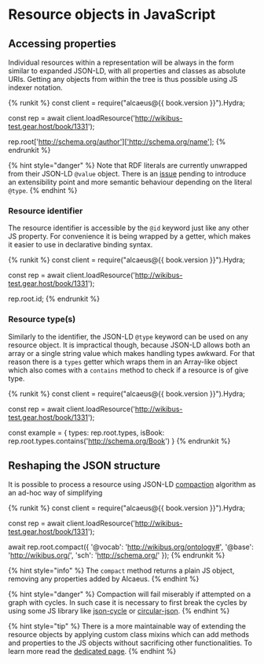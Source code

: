 # Resource objects in JavaScript

## Accessing properties

Individual resources within a representation will be always in the form similar to expanded JSON-LD, with all
properties and classes as absolute URIs. Getting any objects from within the tree is thus possible using JS
indexer notation.

{% runkit %} 
const client = require("alcaeus@{{ book.version }}").Hydra;

const rep = await client.loadResource('http://wikibus-test.gear.host/book/1331');

rep.root['http://schema.org/author']['http://schema.org/name'];
{% endrunkit %}

{% hint style="danger" %}
 Note that RDF literals are currently unwrapped from their JSON-LD `@value` object.
 There is an [issue](https://github.com/wikibus/Alcaeus/issues/26) pending to introduce
 an extensibility point and more semantic behaviour depending on the literal `@type`.
{% endhint %}

### Resource identifier

The resource identifier is accessible by the `@id` keyword just like any other JS property. For convenience
it is being wrapped by a getter, which makes it easier to use in declarative binding syntax.

{% runkit %} 
const client = require("alcaeus@{{ book.version }}").Hydra;

const rep = await client.loadResource('http://wikibus-test.gear.host/book/1331');

rep.root.id;
{% endrunkit %}

### Resource type(s)

Similarly to the identifier, the JSON-LD `@type` keyword can be used on any resource object. It is impractical
though, because JSON-LD allows both an array or a single string value which makes handling types awkward. For
that reason there is a `types` getter which wraps them in an Array-like object which also comes with a `contains`
method to check if a resource is of give type. 

{% runkit %} 
const client = require("alcaeus@{{ book.version }}").Hydra;

const rep = await client.loadResource('http://wikibus-test.gear.host/book/1331');

const example = {
  types: rep.root.types,
  isBook: rep.root.types.contains('http://schema.org/Book')
}
{% endrunkit %}

## Reshaping the JSON structure

It is possible to process a resource using JSON-LD [compaction][compact] algorithm as an ad-hoc way of simplifying

{% runkit %} 
const client = require("alcaeus@{{ book.version }}").Hydra;

const rep = await client.loadResource('http://wikibus-test.gear.host/book/1331');

await rep.root.compact({
  '@vocab': 'http://wikibus.org/ontology#',
  '@base': 'http://wikibus.org/',
  'sch': 'http://schema.org/'
});
{% endrunkit %}

{% hint style="info" %}
 The `compact` method returns a plain JS object, removing any properties added by Alcaeus.
{% endhint %}

{% hint style="danger" %}
 Compaction will fail miserably if attempted on a graph with cycles. In such case it is necessary to first
 break the cycles by using some JS library like [json-cycle](https://www.npmjs.com/package/json-cycle) or
 [circular-json](https://www.mpjs.com/packages/circular-json).
{% endhint %}

{% hint style="tip" %}
 There is a more maintainable way of extending the resource objects by applying custom class mixins which
 can add methods and properties to the JS objects without sacrificing other functionalities. To learn more
 read the [dedicated page](./mixins.md).
{% endhint %}


[compact]: https://www.w3.org/TR/json-ld-api/#compaction 
